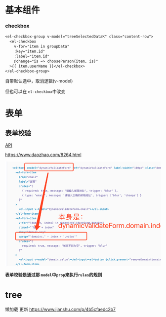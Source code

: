 

# 基本组件

### checkbox

```vue
<el-checkbox-group v-model="treeSelectedDataK" class="content-row">
  <el-checkbox
    v-for="item in groupData"
    :key="item.id"
    :label="item.id"
    @change="is => choosePerson(item, is)"
  >{{ item.userName }}</el-checkbox>
</el-checkbox-group>
```

自带默认选中，取消逻辑(v-model)

但也可以在 `el-checkbox`中改变



# 表单

## 表单校验

[API](https://element.eleme.cn/#/zh-CN/component/form)

https://www.daozhao.com/8264.html

![image-20190711155938944](assets/image-20190711155938944.png)

**表单校验是通过那 `model`中`prop`来执行`rules`的规则**



# tree

懒加载 更新 https://www.jianshu.com/p/4b5cfaedc2b7

